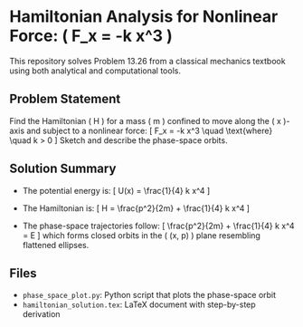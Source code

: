 # Hamiltonian Analysis for Nonlinear Force: \( F_x = -k x^3 \)

This repository solves Problem 13.26 from a classical mechanics textbook using both analytical and computational tools.

## Problem Statement

Find the Hamiltonian \( H \) for a mass \( m \) confined to move along the \( x \)-axis and subject to a nonlinear force:
\[
F_x = -k x^3 \quad \text{where} \quad k > 0
\]
Sketch and describe the phase-space orbits.

## Solution Summary

- The potential energy is:
  \[
  U(x) = \frac{1}{4} k x^4
  \]

- The Hamiltonian is:
  \[
  H = \frac{p^2}{2m} + \frac{1}{4} k x^4
  \]

- The phase-space trajectories follow:
  \[
  \frac{p^2}{2m} + \frac{1}{4} k x^4 = E
  \]
  which forms closed orbits in the \( (x, p) \) plane resembling flattened ellipses.

## Files

- `phase_space_plot.py`: Python script that plots the phase-space orbit
- `hamiltonian_solution.tex`: LaTeX document with step-by-step derivation

